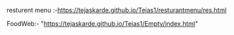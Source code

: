 resturent menu :-https://tejaskarde.github.io/Tejas1/resturantmenu/res.html

FoodWeb:- "https://tejaskarde.github.io/Tejas1/Empty/index.html"
